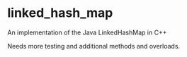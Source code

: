 # linked_hash_map
An implementation of the Java LinkedHashMap in C++

Needs more testing and additional methods and overloads.
